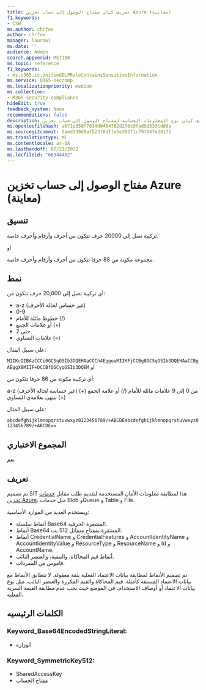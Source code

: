 ```yaml
---
title: تعريف كيان مفتاح الوصول إلى حساب تخزين Azure (معاينة)
f1.keywords:
- CSH
ms.author: chrfox
author: chrfox
manager: laurawi
ms.date: ''
audience: Admin
search.appverid: MET150
ms.topic: reference
f1_keywords:
- ms.o365.cc.UnifiedDLPRuleContainsSensitiveInformation
ms.service: O365-seccomp
ms.localizationpriority: medium
ms.collection:
- M365-security-compliance
hideEdit: true
feedback_system: None
recommendations: false
description: تعريف كيان نوع المعلومات الحساسة لمفتاح الوصول إلى حساب تخزين Azure.
ms.openlocfilehash: a671e350f7834d0454762d2f6c9fad9d333cddda
ms.sourcegitcommit: 5aed330d8af523f0dffe5e392f1c79f047e38172
ms.translationtype: MT
ms.contentlocale: ar-SA
ms.lasthandoff: 07/21/2022
ms.locfileid: "66944482"
---
```

# <a name="azure-storage-account-access-key-preview"></a>مفتاح الوصول إلى حساب تخزين Azure (معاينة)

## <a name="format"></a>تنسيق

تركيبة تصل إلى 20000 حرف تتكون من أحرف وأرقام وأحرف خاصة.

او

مجموعة مكونة من 88 حرفا تتكون من أحرف وأرقام وأحرف خاصة.

## <a name="pattern"></a>نمط

أي تركيبة تصل إلى 20,000 حرف تتكون من:
 
- a-z (غير حساس لحالة الأحرف)
- 0-9
- خطوط مائلة للأمام (/)
- أو علامات الجمع (+)
- حتى 2
- علامات التساوي (=)

على سبيل المثال:

`MIIKcQIBAzCCCi0GCSqGSIb3DQEHAaCCCh4EggoaMIIKFjCCBg8GCSqGSIb3DQEHAaCCBgAEggX8MIIF+DCCBfQGCyqGSIb3DQEM` او

أي تركيبة مكونة من 86 حرفا تتكون من:

a-z (غير حساسة لحالة الأحرف) من 0 إلى 9 علامات مائلة للأمام (/) أو علامة الجمع (+) تنتهي بعلامةي التساوي (=)

على سبيل المثال:

`abcdefghijklmnopqrstuvwxyz0123456789/+ABCDEabcdefghijklmnopqrstuvwxyz0123456789/+ABCDE==`


## <a name="checksum"></a>المجموع الاختباري

نعم

## <a name="definition"></a>تعريف

تم تصميم SIT هذا لمطابقة معلومات الأمان المستخدمة لتقديم طلب مقابل [خدمات تخزين Azure](/rest/api/storageservices/authorize-with-shared-key)، مثل خدمات Blob وQueue و Table و File. 

ويستخدم العديد من الموارد الأساسية:

- أنماط سلسلة Base64 المشفرة الحرفية.
- أنماط Base64 المشفرة بمفتاح متماثل 512 بت.
- أنماط CredentialName و CredentialFeatures و AccountIdentityName و AccountIdentityValue و ResourceType و ResourceName و Id و AccountName.
- أنماط قيم المحاكاة، والتنقية، والعنصر النائب.
- قاموس من المفردات.

تم تصميم الأنماط لمطابقة بيانات الاعتماد الفعلية بثقة معقولة. لا تتطابق الأنماط مع بيانات الاعتماد المنسقة كأمثلة. قيم المحاكاة والقيم المكررة والعنصر النائب، مثل نوع بيانات الاعتماد أو أوصاف الاستخدام، في الموضع حيث يجب عدم مطابقة القيمة السرية الفعلية.


## <a name="keywords"></a>الكلمات الرئيسيه

### <a name="keyword_base64encodedstringliteral"></a>Keyword_Base64EncodedStringLiteral:

- الوزاره

### <a name="keyword_symmetrickey512"></a>Keyword_SymmetricKey512:

- SharedAccessKey
- مفتاح الحساب
